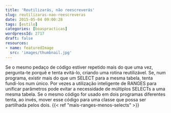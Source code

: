 ```yaml
---
title: 'Reutilizarás, não reescreverás'
slug: reutilizaras-nao-reescreveras
date: 2015-05-04 09:00:28
tags: [estilo]
categories: [boaspracticas]
wordpressId: 2717
draft: false
resources:
- name: featuredImage
  src: 'images/thumbnail.jpg'
---
```

Se o mesmo pedaço de código estiver repetido mais do que uma vez, pergunta-te porquê e tenta evitá-lo, criando uma rotina reutilizável.
Se, num programa, existir mais do que um SELECT para a mesma tabela, tenta fundi-los num único. Por vezes a utilização inteligente de RANGES para unificar parâmetros pode evitar a necessidade de múltiplos SELECTs a uma mesma tabela.
Se o mesmo código for usado em dois programas diferentes tenta, ao invés, mover esse código para uma classe que possa ser partilhada pelos dois.
{{< ref "mais-ranges-menos-selects" >}}
